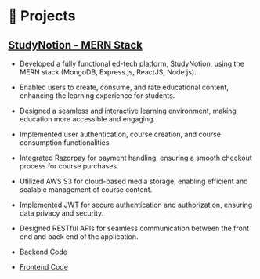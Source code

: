 # 🧪 Projects

## [StudyNotion - MERN Stack](https://github.com/mantra-gor/StudyNotion-Backend)

- Developed a fully functional ed-tech platform, StudyNotion, using the MERN stack (MongoDB, Express.js, ReactJS, Node.js).

- Enabled users to create, consume, and rate educational content, enhancing the learning experience for students.

- Designed a seamless and interactive learning environment, making education more accessible and engaging.

- Implemented user authentication, course creation, and course consumption functionalities.

- Integrated Razorpay for payment handling, ensuring a smooth checkout process for course purchases.

- Utilized AWS S3 for cloud-based media storage, enabling efficient and scalable management of course content.

- Implemented JWT for secure authentication and authorization, ensuring data privacy and security.

- Designed RESTful APIs for seamless communication between the front end and back end of the application.

- [Backend Code](https://github.com/mantra-gor/StudyNotion-Backend)

- [Frontend Code](https://github.com/mantra-gor/StudyNotion-Frontend)
